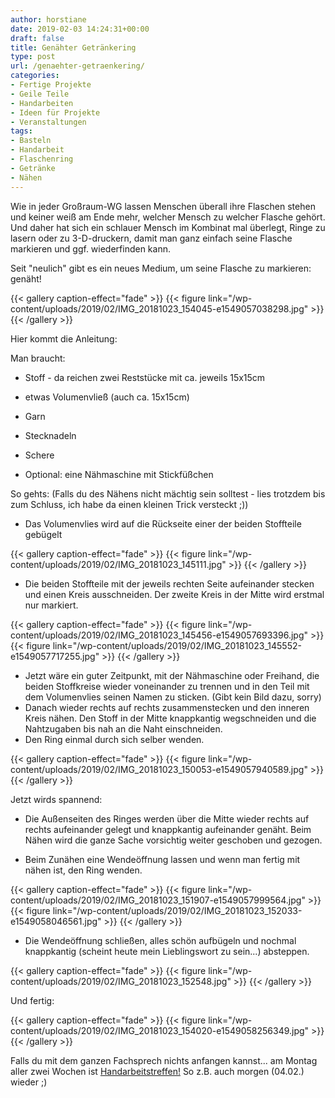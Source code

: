 ```yaml
---
author: horstiane
date: 2019-02-03 14:24:31+00:00
draft: false
title: Genähter Getränkering
type: post
url: /genaehter-getraenkering/
categories:
- Fertige Projekte
- Geile Teile
- Handarbeiten
- Ideen für Projekte
- Veranstaltungen
tags:
- Basteln
- Handarbeit
- Flaschenring
- Getränke
- Nähen
---
```


Wie in jeder Großraum-WG lassen Menschen überall ihre Flaschen stehen und keiner weiß am Ende mehr, welcher Mensch zu welcher Flasche gehört. Und daher hat sich ein schlauer Mensch im Kombinat mal überlegt, Ringe zu lasern oder zu 3-D-druckern, damit man ganz einfach seine Flasche markieren und ggf. wiederfinden kann.

Seit "neulich" gibt es ein neues Medium, um seine Flasche zu markieren: genäht!

{{< gallery caption-effect="fade" >}}
{{< figure link="/wp-content/uploads/2019/02/IMG_20181023_154045-e1549057038298.jpg" >}}
{{< /gallery >}}



Hier kommt die Anleitung:

<!-- more -->

Man braucht:  

  * Stoff - da reichen zwei Reststücke mit ca. jeweils 15x15cm

  * etwas Volumenvließ (auch ca. 15x15cm)
  
  * Garn

  * Stecknadeln

  * Schere

  * Optional: eine Nähmaschine mit Stickfüßchen


So gehts:
(Falls du des Nähens nicht mächtig sein solltest - lies trotzdem bis zum Schluss, ich habe da einen kleinen Trick versteckt ;))
  * Das Volumenvlies wird auf die Rückseite einer der beiden Stoffteile gebügelt

{{< gallery caption-effect="fade" >}}
{{< figure link="/wp-content/uploads/2019/02/IMG_20181023_145111.jpg" >}}
{{< /gallery >}}

  * Die beiden Stoffteile mit der jeweils rechten Seite aufeinander stecken und einen Kreis ausschneiden. Der zweite Kreis in der Mitte wird erstmal nur markiert.

{{< gallery caption-effect="fade" >}}
{{< figure link="/wp-content/uploads/2019/02/IMG_20181023_145456-e1549057693396.jpg" >}}
{{< figure link="/wp-content/uploads/2019/02/IMG_20181023_145552-e1549057717255.jpg" >}}
{{< /gallery >}}

  * Jetzt wäre ein guter Zeitpunkt, mit der Nähmaschine oder Freihand, die beiden Stoffkreise wieder voneinander zu trennen und in den Teil mit dem Volumenvlies seinen Namen zu sticken. (Gibt kein Bild dazu, sorry)
  * Danach wieder rechts auf rechts zusammenstecken und den inneren Kreis nähen. Den Stoff in der Mitte knappkantig wegschneiden und die Nahtzugaben bis nah an die Naht einschneiden.
  * Den Ring einmal durch sich selber wenden.

{{< gallery caption-effect="fade" >}}
{{< figure link="/wp-content/uploads/2019/02/IMG_20181023_150053-e1549057940589.jpg" >}}
{{< /gallery >}}

Jetzt wirds spannend:  

  * Die Außenseiten des Ringes werden über die Mitte wieder rechts auf rechts aufeinander gelegt und knappkantig aufeinander genäht. Beim Nähen wird die ganze Sache vorsichtig weiter geschoben und gezogen.

  * Beim Zunähen eine Wendeöffnung lassen und wenn man fertig mit nähen ist, den Ring wenden.

{{< gallery caption-effect="fade" >}}
{{< figure link="/wp-content/uploads/2019/02/IMG_20181023_151907-e1549057999564.jpg" >}}
{{< figure link="/wp-content/uploads/2019/02/IMG_20181023_152033-e1549058046561.jpg" >}}
{{< /gallery >}}

  * Die Wendeöffnung schließen, alles schön aufbügeln und nochmal knappkantig (scheint heute mein Lieblingswort zu sein...) absteppen.

{{< gallery caption-effect="fade" >}}
{{< figure link="/wp-content/uploads/2019/02/IMG_20181023_152548.jpg" >}}
{{< /gallery >}}

Und fertig:

{{< gallery caption-effect="fade" >}}
{{< figure link="/wp-content/uploads/2019/02/IMG_20181023_154020-e1549058256349.jpg" >}}
{{< /gallery >}}



Falls du mit dem ganzen Fachsprech nichts anfangen kannst... am Montag aller zwei Wochen ist [Handarbeitstreffen!](/handarbeits-treffen/) So z.B. auch morgen (04.02.) wieder ;)
